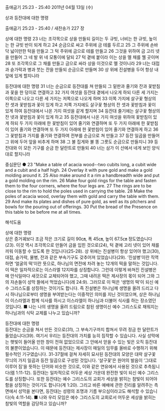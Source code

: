 출애굽기 25:23 - 25:40 
2011년 04월 13일 (수)

상과 등잔대에 대한 명령



출애굽기 25:23 - 25:40 / 새찬송가 227 장


상에 대한 명령
23 너는 조각목으로 상을 만들되 길이는 두 규빗, 너비는 한 규빗, 높이는 한 규빗 반이 되게 하고 24 순금으로 싸고 주위에 금 테를 두르고 25 그 주위에 손바닥 넓이만한 턱을 만들고 그 턱 주위에 금으로 테를 만들고 26 그것을 위하여 금 고리 넷을 만들어 그 네 발 위 네 모퉁이에 달되 27 턱 곁에 붙이라 이는 상을 멜 채를 꿸 곳이며 28 또 조각목으로 그 채를 만들고 금으로 싸라 상을 이것으로 멜 것이니라 29 너는 대접과 숟가락과 병과 붓는 잔을 만들되 순금으로 만들며 30 상 위에 진설병을 두어 항상 내 앞에 있게 할지니라  

등잔대에 대한 명령
31 너는 순금으로 등잔대를 쳐 만들되 그 밑판과 줄기와 잔과 꽃받침과 꽃을 한 덩이로 연결하고 32 가지 여섯을 등잔대 곁에서 나오게 하되 다른 세 가지는 이쪽으로 나오고 다른 세 가지는 저쪽으로 나오게 하며 33 이쪽 가지에 살구꽃 형상의 잔 셋과 꽃받침과 꽃이 있게 하고 저쪽 가지에도 살구꽃 형상의 잔 셋과 꽃받침과 꽃이 있게 하여 등잔대에서 나온 가지 여섯을 같게 할지며 34 등잔대 줄기에는 살구꽃 형상의 잔 넷과 꽃받침과 꽃이 있게 하고 35 등잔대에서 나온 가지 여섯을 위하여 꽃받침이 있게 하되 두 가지 아래에 한 꽃받침이 있어 줄기와 연결하며 또 두 가지 아래에 한 꽃받침이 있어 줄기와 연결하며 또 두 가지 아래에 한 꽃받침이 있어 줄기와 연결하게 하고 36 그 꽃받침과 가지를 줄기와 연결하여 전부를 순금으로 쳐 만들고 37 등잔 일곱을 만들어 그 위에 두어 앞을 비추게 하며 38 그 불 집게와 불 똥 그릇도 순금으로 만들지니 39 등잔대와 이 모든 기구를 순금 한 달란트로 만들되 40 너는 삼가 이 산에서 네게 보인 양식대로 할지니라 

중심문단 ● 23 "Make a table of acacia wood--two cubits long, a cubit wide and a cubit and a half high. 24 Overlay it with pure gold and make a gold molding around it. 25 Also make around it a rim a handbreadth wide and put a gold molding on the rim. 26 Make four gold rings for the table and fasten them to the four corners, where the four legs are. 27 The rings are to be close to the rim to hold the poles used in carrying the table. 28 Make the poles of acacia wood, overlay them with gold and carry the table with them. 29 And make its plates and dishes of pure gold, as well as its pitchers and bowls for the pouring out of offerings. 30 Put the bread of the Presence on this table to be before me at all times.

해석도움





상에 대한 명령  
상은 증거궤보다 조금 작은 크기로 길이 90㎝, 폭 45㎝, 높이 67.5㎝ 정도였습니다(23). 이것 역시 조각목으로 만들어 금을 입힌 것으로(24), 턱 곁에 고리 넷이 있어 채를 끼워 이동할 수 있도록 한 것입니다(25-28). 상 위에는 진설병이 항상 있어야 했고(30), 대접, 숟가락, 물병, 잔과 같은 부속기구도 갖추어져 있었습니다(29). ‘진설병’이란 직역하면 ‘얼굴의 떡’이란 뜻으로, 하나님의 면전에 차려 놓는 12개의 떡을 말하는 것입니다. 이 떡은 일차적으로는 이스라엘 12지파를 상징합니다. 그런데 이렇게 바쳐진 진설병은 매 안식일마다 새것으로 교체되어야 했고, 그때 내려온 떡은 제사장의 몫이 되어 그와 그의 자손들이 성막 뜰에서 먹었습니다(레 24:9). 그러므로 이 떡은 ‘생명의 떡’이 되신 예수 그리스도를 상징하는 것이기도 합니다. 즉 진설병은 하나님께 생명을 올려 드리고 다시 하나님으로부터 생명을 부여받는다는 이중적인 의미를 지닌 것이었으며, 상은 하나님이 이스라엘과 함께 식사를 하시고 이스라엘이 하나님과 더불어 식사를 하는 장소였던 것입니다.
■ 나는 나의 생명을 올려 드림으로 참된 생명이신 예수 그리스도로 채워지는 하나님과의 식탁 교제를 나누고 있습니까?

등잔대에 대한 명령  
등잔대는 순금을 쳐서 만든 것으로(31), 그 부속기구까지 합쳐서 무려 정금 한 달란트가 들었습니다(39). 여기서 우리는 등잔대의 가치를 능히 짐작할 수 있습니다. 사실 성막에는 햇빛이 들어올 만한 창이 전혀 없었으므로 그 안에서 얻을 수 있는 빛은 오직 등잔대의 불뿐이었습니다. 이 때문에 등잔대는 제사장이 매일의 임무를 올바로 수행하기 위해 필수적인 기구였습니다. 31-37절에 걸쳐 자세히 묘사된 등잔대의 모양은 대략 살구꽃 무늬의 가지 일곱과 등잔 일곱으로 구성된 것입니다. ‘살구꽃’은 원어의 발음이 ‘그대로 이루어 짐’을 뜻하는 단어와 비슷한 것으로, 이와 같은 연유에서 사용된 것으로 추측됩니다(렘 1:11-12). 등잔대는 일차적으로 어두운 세상 가운데 완전한 빛이 되신 예수 그리스도를 상징합니다. 또한 등잔대는 예수 그리스도의 교회가 세상을 밝히는 참빛이 되어야 함을 상징하는 것이기도 합니다(계 1:20). 그리고 바른 예배에 관한 진리를 알려주는 측면에서 성막을 본다면, 등잔대는 성령의 조명과 기름 부으심이라고도 해석할 수 있습니다(슥 4:11-14).
■ 나와 우리 모임은 예수 그리스도의 교회로서 어두운 세상을 밝히는 참빛의 역할을 감당하고 있습니까?
